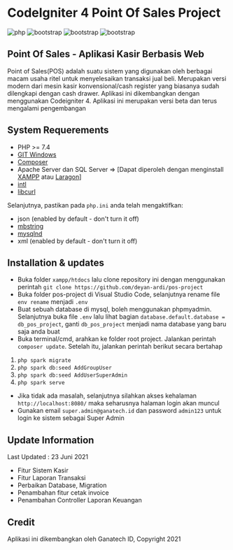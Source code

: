 # CodeIgniter 4 Point Of Sales Project
<img alt="php" src="https://img.shields.io/badge/PHP-777BB4?style=for-the-badge&logo=php&logoColor=white"> <img alt="bootstrap" src="https://img.shields.io/badge/Bootstrap-563D7C?style=for-the-badge&logo=bootstrap&logoColor=white"> <img alt="bootstrap" src="https://img.shields.io/badge/jQuery-0769AD?style=for-the-badge&logo=jquery&logoColor=white"> <img alt="bootstrap" src="https://img.shields.io/badge/Codeigniter-EF4223?style=for-the-badge&logo=codeigniter&logoColor=white">



## Point Of Sales - Aplikasi Kasir Berbasis Web

Point of Sales(POS) adalah suatu sistem yang digunakan oleh berbagai macam usaha ritel untuk menyelesaikan transaksi jual beli. Merupakan versi modern dari mesin kasir konvensional/cash register yang biasanya sudah dilengkapi dengan cash drawer. Aplikasi ini dikembangkan dengan menggunakan Codeigniter 4. Aplikasi ini merupakan versi beta dan terus mengalami pengembangan

## System Requerements
- PHP >= 7.4
- [GIT Windows](https://git-scm.com/download/win)
- [Composer](https://getcomposer.org/download/)
- Apache Server dan SQL Server => [Dapat diperoleh dengan menginstall [XAMPP](https://www.apachefriends.org/download.html) atau [Laragon](https://laragon.org/download/index.html)]
- [intl](http://php.net/manual/en/intl.requirements.php)
- [libcurl](http://php.net/manual/en/curl.requirements.php)

Selanjutnya, pastikan pada `php.ini` anda telah mengaktifkan:

- json (enabled by default - don't turn it off)
- [mbstring](http://php.net/manual/en/mbstring.installation.php)
- [mysqlnd](http://php.net/manual/en/mysqlnd.install.php)
- xml (enabled by default - don't turn it off)

## Installation & updates

- Buka folder `xampp/htdocs` lalu clone repository ini dengan menggunakan perintah `git clone https://github.com/deyan-ardi/pos-project`
- Buka folder pos-project di Visual Studio Code, selanjutnya rename file `env rename` menjadi `.env`
- Buat sebuah database di mysql, boleh menggunakan phpmyadmin. Selanjutnya buka file `.env` lalu lihat bagian `database.default.database = db_pos_project`, ganti `db_pos_project` menjadi nama database yang baru saja anda buat
- Buka terminal/cmd, arahkan ke folder root project. Jalankan perintah `composer update`. Setelah itu, jalankan perintah berikut secara bertahap
1. `php spark migrate`
2. `php spark db:seed AddGroupUser`
3. `php spark db:seed AddUserSuperAdmin`
4. `php spark serve`
- Jika tidak ada masalah, selanjutnya silahkan akses kehalaman `http://localhost:8080/` maka seharusnya halaman login akan muncul
- Gunakan email `super.admin@ganatech.id` dan password `admin123` untuk login ke sistem sebagai Super Admin
## Update Information
Last Updated : 23 Juni 2021
- Fitur Sistem Kasir
- Fitur Laporan Transaksi
- Perbaikan Database, Migration
- Penambahan fitur cetak invoice
- Penambahan Controller Laporan Keuangan

## Credit
Aplikasi ini dikembangkan oleh Ganatech ID, Copyright 2021